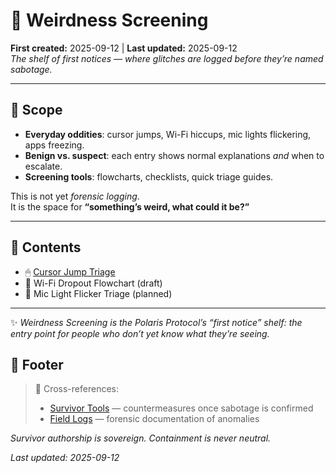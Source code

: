 # 👾 Weirdness Screening  
**First created:** 2025-09-12 | **Last updated:** 2025-09-12  
*The shelf of first notices — where glitches are logged before they’re named sabotage.*  

---

## 🌱 Scope  

- **Everyday oddities**: cursor jumps, Wi-Fi hiccups, mic lights flickering, apps freezing.  
- **Benign vs. suspect**: each entry shows normal explanations *and* when to escalate.  
- **Screening tools**: flowcharts, checklists, quick triage guides.  

This is not yet *forensic logging*.  
It is the space for **“something’s weird, what could it be?”**  

---

## 📑 Contents  

- 🖱 [Cursor Jump Triage](./🖱_cursor_jump_troubleshooting_flowchart.md)  
- 📶 Wi-Fi Dropout Flowchart (draft)  
- 🎤 Mic Light Flicker Triage (planned)  

---

✨ *Weirdness Screening is the Polaris Protocol’s “first notice” shelf: the entry point for people who don’t yet know what they’re seeing.*  

## 🏮 Footer  

> 📡 Cross-references:  
> - [Survivor Tools](../Disruption_Kit/Survivor_Tools/) — countermeasures once sabotage is confirmed  
> - [Field Logs](../Disruption_Kit/Field_Logs/) — forensic documentation of anomalies  

*Survivor authorship is sovereign. Containment is never neutral.*  

_Last updated: 2025-09-12_
